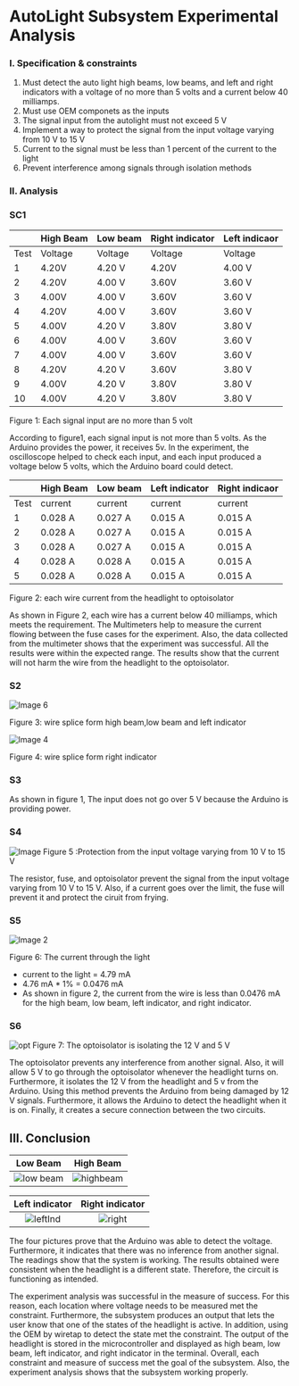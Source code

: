 # AutoLight Subsystem Experimental Analysis

### I. Specification & constraints
  1.  Must detect the auto light high beams, low beams, and left and right indicators with a voltage of no more than 5 volts and    a current below 40 milliamps.
   2. Must use OEM componets as the inputs
   3. The signal input from the autolight must not exceed 5 V 
   4. Implement a way to protect the signal from the input voltage varying from 10 V to 15 V
   5. Current to the signal must be less than 1 percent of the current to the light
   6. Prevent interference among signals through isolation methods

### II. Analysis

### SC1
|    |High Beam | Low beam|Right indicator|Left indicaor|
|----|----------|---------|---------------|--------------|
|Test|Voltage|Voltage|Voltage|Voltage|
|1|4.20V|4.20 V|4.20V|4.00 V|
|2|4.20V|4.00 V|3.60V|3.60 V|
|3|4.00V|4.00 V|3.60V|3.60 V|
|4|4.20V|4.00 V|3.60V|3.60 V|
|5|4.00V|4.20 V|3.80V|3.80 V|
|6|4.00V|4.00 V|3.60V|3.60 V|
|7|4.00V|4.00 V|3.60V|3.60 V|
|8|4.20V|4.20 V|3.60V|3.80 V|
|9|4.00V|4.20 V|3.80V|3.80 V|
|10|4.00V|4.20 V|3.80V|3.80 V|

Figure 1: Each signal input are no more than 5 volt
 
 According to figure1, each signal input is not more than 5 volts. As the Arduino provides the power, it receives 5v. In the experiment, the oscilloscope helped to check each input, and each input produced a voltage below 5 volts, which the Arduino board could detect.



|    |High Beam | Low beam|Left indicator|Right indicaor|
|----|----------|---------|--------------|--------------|
|Test|current|current|current|current|
|1|0.028 A| 0.027 A| 0.015 A| 0.015 A|
|2|0.028 A| 0.027 A| 0.015 A| 0.015 A|
|3|0.028 A| 0.027 A| 0.015 A| 0.015 A|
|4|0.028 A| 0.028 A| 0.015 A| 0.015 A| 
|5|0.028 A| 0.028 A| 0.015 A| 0.015 A|

Figure 2: each wire current from the headlight to optoisolator

   As shown in Figure 2, each wire has a current below 40 milliamps, which meets the requirement. The Multimeters help to measure the current flowing between the fuse cases for the experiment. Also, the data collected from the multimeter shows that the experiment was successful. All the results were within the expected range. The results show that the current will not harm the wire from the headlight to the optoisolator.


### S2
   
   ![Image 6](https://user-images.githubusercontent.com/101354063/228728658-e9466023-0e9e-4d22-82b5-5fc5017103ac.jpeg)

   Figure 3: wire splice form high beam,low beam and left indicator


   ![Image 4](https://user-images.githubusercontent.com/101354063/228728634-3dc5cfa5-c211-45f9-86f4-3aef1d1c9edc.jpeg)

   Figure 4: wire splice form right indicator

### S3
   As shown in figure 1, The input does not go over 5 V because the Arduino is providing power. 
  

### S4
   ![Image](https://user-images.githubusercontent.com/101354063/228734783-8b76cfe9-ef79-45b2-a289-3058b3288f04.jpeg)
   Figure 5 :Protection from the input voltage varying from 10 V to 15 V

   The resistor, fuse, and optoisolator prevent the signal from the input voltage varying from 10 V to 15 V. Also, if a current goes over the limit, the fuse will prevent it and protect the ciruit from frying.


### S5
   ![Image 2](https://user-images.githubusercontent.com/101354063/228732696-bed67f14-d43d-42f4-9fe9-c381a4eb9571.jpeg)

   Figure 6: The current through the light

   - current to the light = 4.79 mA
   - 4.76 mA * 1% = 0.0476 mA
   - As shown in figure 2, the current from the wire is less than 0.0476 mA for the high beam, low beam, left indicator, and right indicator.

### S6
   ![opt](https://user-images.githubusercontent.com/101354063/228733075-1142dd6c-8d4e-4356-abf3-c7ae3806c735.jpeg)
   Figure 7: The optoisolator is isolating the 12 V and 5 V

 The optoisolator prevents any interference from another signal. Also, it will allow 5 V to go through the optoisolator whenever the headlight turns on. Furthermore, it isolates the 12 V from the headlight and 5 v from the Arduino. Using this method prevents the Arduino from being damaged by 12 V signals. Furthermore, it allows the Arduino to detect the headlight when it is on. Finally, it creates a secure connection between the two circuits.

   
## III. Conclusion
Low Beam           |  High Beam
:-------------------------:|:-------------------------:
![low beam](https://user-images.githubusercontent.com/101354063/233819067-fbf7c814-c55e-41a0-beb2-28b690bf1ad3.jpg)|  ![highbeam](https://user-images.githubusercontent.com/101354063/233819068-6a7510cc-74d9-4ffd-bd0b-554d3554274e.jpg)

Left indicator       |  Right indicator 
:-------------------------:|:-------------------------:
![leftInd](https://user-images.githubusercontent.com/101354063/233819070-b466b7c4-5f53-4b78-af71-5f18b05182da.jpg) |  ![right](https://user-images.githubusercontent.com/101354063/233819071-711c404a-aa6c-4aba-865f-a592d5b7939b.jpg)

The four pictures prove that the Arduino was able to detect the voltage. Furthermore, it indicates that there was no inference from another signal. The readings show that the system is working. The results obtained were consistent when the headlight is a different state. Therefore, the circuit is functioning as intended.

The experiment analysis was successful in the measure of success. For this reason, each location where voltage needs to be measured met the constraint. Furthermore, the subsystem produces an output that lets the user know that one of the states of the headlight is active. In addition, using the OEM by wiretap to detect the state met the constraint. The output of the headlight is stored in the microcontroller and displayed as high beam, low beam, left indicator, and right indicator in the terminal. Overall, each constraint and measure of success met the goal of the subsystem. Also, the experiment analysis shows that the subsystem working properly.




